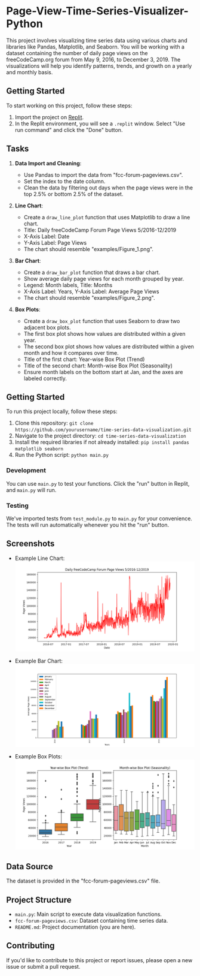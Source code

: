 # Page-View-Time-Series-Visualizer-Python
This project involves visualizing time series data using various charts and libraries like Pandas, Matplotlib, and Seaborn. You will be working with a dataset containing the number of daily page views on the freeCodeCamp.org forum from May 9, 2016, to December 3, 2019. The visualizations will help you identify patterns, trends, and growth on a yearly and monthly basis.

## Getting Started

To start working on this project, follow these steps:

1. Import the project on [Replit](https://replit.com/).
2. In the Replit environment, you will see a `.replit` window. Select "Use run command" and click the "Done" button.

## Tasks

1. **Data Import and Cleaning**:
   - Use Pandas to import the data from "fcc-forum-pageviews.csv".
   - Set the index to the date column.
   - Clean the data by filtering out days when the page views were in the top 2.5% or bottom 2.5% of the dataset.

2. **Line Chart**:
   - Create a `draw_line_plot` function that uses Matplotlib to draw a line chart.
   - Title: Daily freeCodeCamp Forum Page Views 5/2016-12/2019
   - X-Axis Label: Date
   - Y-Axis Label: Page Views
   - The chart should resemble "examples/Figure_1.png".

3. **Bar Chart**:
   - Create a `draw_bar_plot` function that draws a bar chart.
   - Show average daily page views for each month grouped by year.
   - Legend: Month labels, Title: Months
   - X-Axis Label: Years, Y-Axis Label: Average Page Views
   - The chart should resemble "examples/Figure_2.png".

4. **Box Plots**:
   - Create a `draw_box_plot` function that uses Seaborn to draw two adjacent box plots.
   - The first box plot shows how values are distributed within a given year.
   - The second box plot shows how values are distributed within a given month and how it compares over time.
   - Title of the first chart: Year-wise Box Plot (Trend)
   - Title of the second chart: Month-wise Box Plot (Seasonality)
   - Ensure month labels on the bottom start at Jan, and the axes are labeled correctly.

## Getting Started

To run this project locally, follow these steps:

1. Clone this repository: `git clone https://github.com/yourusername/time-series-data-visualization.git`
2. Navigate to the project directory: `cd time-series-data-visualization`
3. Install the required libraries if not already installed: `pip install pandas matplotlib seaborn`
4. Run the Python script: `python main.py`
### Development

You can use `main.py` to test your functions. Click the "run" button in Replit, and `main.py` will run.

### Testing

We've imported tests from `test_module.py` to `main.py` for your convenience. The tests will run automatically whenever you hit the "run" button.

## Screenshots

- Example Line Chart:
  ![Line Chart](line_plot.png)

- Example Bar Chart:
  ![Bar Chart](bar_plot.png)

- Example Box Plots:
  ![Box Plots](box_plot.png)
## Data Source

The dataset is provided in the "fcc-forum-pageviews.csv" file.

## Project Structure

- `main.py`: Main script to execute data visualization functions.
- `fcc-forum-pageviews.csv`: Dataset containing time series data.
- `README.md`: Project documentation (you are here).

## Contributing

If you'd like to contribute to this project or report issues, please open a new issue or submit a pull request.






